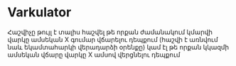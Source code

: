 # Varkulator

Հաշվիչը թույլ է տալիս հաշվել թե որքան ժամանակում կմարվի վարկը ամսեկան X գումար վճարելու դեպքում (հաշվի է առնվում նաև եկամտահարկի վերադարձի օրենքը) կամ էլ թե որքան կկազմի ամսեկան վճարը վարկը X ամսով վերցնելու դեպքում